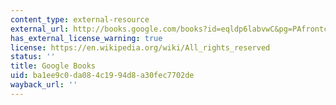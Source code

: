 ```yaml
---
content_type: external-resource
external_url: http://books.google.com/books?id=eqldp6labvwC&pg=PAfrontcover
has_external_license_warning: true
license: https://en.wikipedia.org/wiki/All_rights_reserved
status: ''
title: Google Books
uid: ba1ee9c0-da08-4c19-94d8-a30fec7702de
wayback_url: ''
---
```

